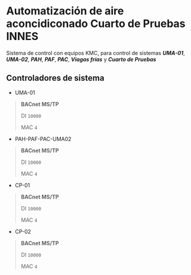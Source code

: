# Automatización de aire aconcidiconado Cuarto de Pruebas INNES

Sistema de control con equipos KMC, para control de sistemas ***UMA-01***, ***UMA-02***, ***PAH***, ***PAF***, ***PAC***, ***Viagas frías*** y ***Cuarto de Pruebas***

## Controladores de sistema

- UMA-01 

> **BACnet MS/TP**
>
> DI `10000` 
>
> MAC `4` 

- PAH-PAF-PAC-UMA02 

> **BACnet MS/TP**
>
> DI `10000` 
>
> MAC `4` 

- CP-01 

> **BACnet MS/TP**
>
> DI `10000` 
>
> MAC `4` 

- CP-02 

> **BACnet MS/TP**
>
> DI `10000` 
>
> MAC `4` 